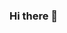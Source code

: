 ### Hi there 👋

<!--
**Kencast/Kencast** is a ✨ _special_ ✨ repository because its `README.md` (this file) appears on your GitHub profile.

Here are some ideas to get you started:

- I'm a student of computer science. 
- I'm learing a lot of things from this amazing world, and I love it.

- Currently learning Java.
